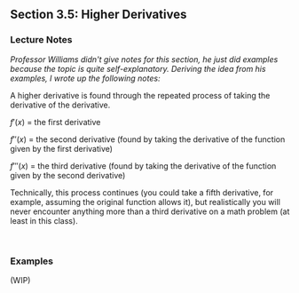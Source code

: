 ## Section 3.5: Higher Derivatives

### Lecture Notes

*Professor Williams didn't give notes for this section, he just did examples because the topic is quite self-explanatory. Deriving the idea from his examples, I wrote up the following notes:*

A higher derivative is found through the repeated process of taking the derivative of the derivative.

$f'(x)$ = the first derivative

$f''(x)$ = the second derivative (found by taking the derivative of the function given by the first derivative)

$f'''(x)$ = the third derivative (found by taking the derivative of the function given by the second derivative)

Technically, this process continues (you could take a fifth derivative, for example, assuming the original function allows it), but realistically you will never encounter anything more than a third derivative on a math problem (at least in this class).

$$
\
$$

### Examples

(WIP)
